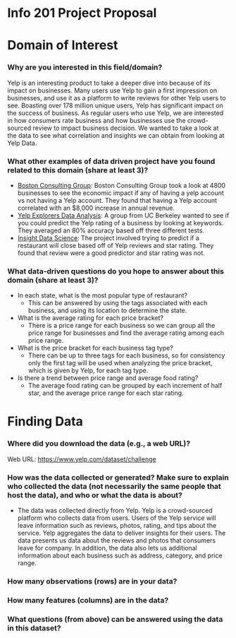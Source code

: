 # Info 201 Project Proposal

# Domain of Interest

### Why are you interested in this field/domain?
Yelp is an interesting product to take a deeper dive into because of its impact on businesses. Many users use Yelp to gain a first impression on businesses, and use it as a platform to write reviews for other Yelp users to see. Boasting over 178 million unique users, Yelp has significant impact on the success of business. As regular users who use Yelp, we are interested in how consumers rate business and how businesses use the crowd-sourced review to impact business decision. We wanted to take a look at the data to see what correlation and insights we can obtain from looking at Yelp Data.

### What other examples of data driven project have you found   related to this domain (share at least 3)?
- [Boston Consulting Group](https://blog.yelp.com/wp-content/uploads/2013/03/boston-consulting-group-study.pdf): Boston Consulting Group took a look at 4800 businesses to see the economic impact if any of having a yelp account vs not having a Yelp account. They found that having a Yelp account correlated with an $8,000 increase in annual revenue.
- [Yelp Explorers Data Analysis](https://bcourses.berkeley.edu/files/65096751/download?download_frd=1): A group from UC Berkeley wanted to see if you could predict the Yelp rating of a business by looking at keywords. They averaged an 80% accuracy based off three different tests.
- [Insight Data Science](https://towardsdatascience.com/using-yelp-data-to-predict-restaurant-closure-8aafa4f72ad6): The project involved trying to predict if a restaurant will close based off of Yelp reviews and star rating. They found that review were a good predictor and star rating was not.

### What data-driven questions do you hope to answer about this domain (share at least 3)?
- In each state, what is the most popular type of restaurant?
  - This can be answered by using the tags associated with each business, and using its location to determine the state.
- What is the average rating for each price bracket?
  - There is a price range for each business so we can group all the price range for businesses and find the average rating among each price range.
- What is the price bracket for each business tag type?
  - There can be up to three tags for each business, so for consistency only the first tag will be used when analyzing the price bracket, which is given by Yelp, for each tag type.
- Is there a trend between price range and average food rating?
  - The average food rating can be grouped by each increment of half star, and the average price range for each star rating.

# Finding Data
### Where did you download the data (e.g., a web URL)?
Web URL: https://www.yelp.com/dataset/challenge

### How was the data collected or generated? Make sure to explain who collected the data (not necessarily the same people that host the data), and who or what the data is about?
- The data was collected directly from Yelp. Yelp is a crowd-sourced platform who collects data from users. Users of the Yelp service will leave information such as reviews, photos, rating, and tips about the service. Yelp aggregates the data to deliver insights for their users. The data presents us data about the reviews and photos that consumers leave for company. In addition, the data also lets us additional information about each business such as address, category, and price range.

### How many observations (rows) are in your data?
### How many features (columns) are in the data?
### What questions (from above) can be answered using the data in this dataset?
